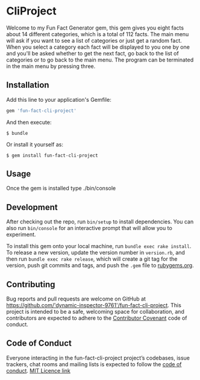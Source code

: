 # CliProject

Welcome to my Fun Fact Generator gem, this gem gives you eight facts about 14 different categories, which is a total of 112 facts. The main menu will ask if you want to see a list of categories or just get a random fact. When you select a category each fact will be displayed to you one by one and you'll be asked whether to get the next fact, go back to the list of categories or to go back to the main menu. The program can be terminated in the main menu by pressing three.

## Installation

Add this line to your application's Gemfile:

```ruby
gem 'fun-fact-cli-project'
```

And then execute:

    $ bundle

Or install it yourself as:

    $ gem install fun-fact-cli-project

## Usage

Once the gem is installed type ./bin/console

## Development

After checking out the repo, run `bin/setup` to install dependencies. You can also run `bin/console` for an interactive prompt that will allow you to experiment.

To install this gem onto your local machine, run `bundle exec rake install`. To release a new version, update the version number in `version.rb`, and then run `bundle exec rake release`, which will create a git tag for the version, push git commits and tags, and push the `.gem` file to [rubygems.org](https://rubygems.org).

## Contributing

Bug reports and pull requests are welcome on GitHub at https://github.com/'dynamic-inspector-9761'/fun-fact-cli-project. This project is intended to be a safe, welcoming space for collaboration, and contributors are expected to adhere to the [Contributor Covenant](http://contributor-covenant.org) code of conduct.

## Code of Conduct

Everyone interacting in the fun-fact-cli-project project’s codebases, issue trackers, chat rooms and mailing lists is expected to follow the [code of conduct](https://github.com/'dynamic-inspector-9761'/cli_project/blob/master/CODE_OF_CONDUCT.md).
[MIT Licence link](https://github.com/Winstonpemberton/fun-fact-cli-project/blob/master/LICENSE)
